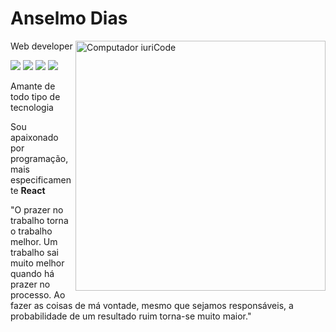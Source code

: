<h1>Anselmo Dias</h1>

<img src="https://images.unsplash.com/photo-1633356122102-3fe601e05bd2?ixlib=rb-4.0.3&ixid=MnwxMjA3fDB8MHxwaG90by1wYWdlfHx8fGVufDB8fHx8&auto=format&fit=crop&w=870&q=80" min-width="400px" max-width="400px" width="400px" align="right" alt="Computador iuriCode">

Web developer

<p align="left">
  <a href="mailto:anselmodias1617@gmail.com" alt="Gmail">
  <img src="https://img.shields.io/badge/-Gmail-0288d1?style=flat-square&labelColor=0288d1&logo=gmail&logoColor=white&link=LINK-DO-SEU-EMAIL" /></a>

  <a href="https://www.linkedin.com/in/anselmo-dias-73a990231" alt="Linkedin">
  <img src="https://img.shields.io/badge/-Linkedin-0288d1?style=flat-square&logo=Linkedin&logoColor=white&link=LINK-DO-SEU-LINKEDIN" /></a>

  <a href="https://api.whatsapp.com/send?phone=5579981057602&" alt="WhatsApp">
  <img src="https://img.shields.io/badge/-WhatsApp-0288d1?style=flat-square&labelColor=0288d1&logo=whatsapp&logoColor=white&link=API-DO-SEU-WHATSAPP"/></a>

  <a href="https://www.instagram.com/_anselmo.dev/" alt="Instagram">
  <img src="https://img.shields.io/badge/-Instagram-0288d1?style=flat-square&labelColor=0288d1&logo=instagram&logoColor=white&link=LINK-DO-SEU-INSTAGRAM"/></a>
</p>  

<p> Amante de todo tipo de tecnologia </p>
<p>Sou apaixonado por programação, mais especificamente <strong>React</strong></p>

<p align="left"> "O prazer no trabalho torna o trabalho melhor. Um trabalho sai muito melhor quando há prazer no processo. Ao fazer as coisas de má vontade, mesmo que sejamos responsáveis, a probabilidade de um resultado ruim torna-se muito maior."</p>
